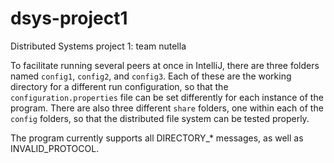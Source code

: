 # dsys-project1
Distributed Systems project 1: team nutella

To facilitate running several peers at once in IntelliJ, there are three folders named `config1`, `config2`, and `config3`. Each of these are the working directory for a different run configuration, so that the `configuration.properties` file can be set differently for each instance of the program. There are also three different `share` folders, one within each of the `config` folders, so that the distributed file system can be tested properly.

The program currently supports all DIRECTORY_* messages, as well as INVALID_PROTOCOL.
